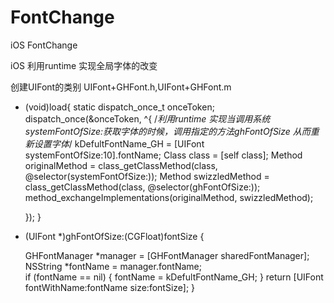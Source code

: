 # FontChange
iOS FontChange

iOS 利用runtime 实现全局字体的改变

创建UIFont的类别
  UIFont+GHFont.h,UIFont+GHFont.m
  
  + (void)load{
    static dispatch_once_t onceToken;
    dispatch_once(&onceToken, ^{
        /*利用runtime 实现当调用系统systemFontOfSize:获取字体的时候，调用指定的方法ghFontOfSize 从而重新设置字体*/
        kDefultFontName_GH = [UIFont systemFontOfSize:10].fontName;
        Class class = [self class];
        Method originalMethod = class_getClassMethod(class, @selector(systemFontOfSize:));
        Method swizzledMethod = class_getClassMethod(class, @selector(ghFontOfSize:));
        method_exchangeImplementations(originalMethod, swizzledMethod);
        
    });
}

+ (UIFont *)ghFontOfSize:(CGFloat)fontSize {

    GHFontManager *manager = [GHFontManager sharedFontManager];
    NSString *fontName = manager.fontName;    
    if (fontName == nil) {
        fontName = kDefultFontName_GH;
    }
    return [UIFont fontWithName:fontName  size:fontSize];
}
